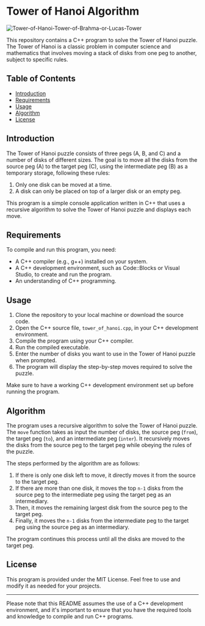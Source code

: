 # Tower of Hanoi Algorithm

![Tower-of-Hanoi-Tower-of-Brahma-or-Lucas-Tower](https://github.com/TahseenSam/Tower-Of-Hanoi-Algorithm/assets/95973635/e9cd6bb8-af78-4ecc-a1aa-339fbb521367)

This repository contains a C++ program to solve the Tower of Hanoi puzzle. The Tower of Hanoi is a classic problem in computer science and mathematics that involves moving a stack of disks from one peg to another, subject to specific rules.

## Table of Contents
- [Introduction](#introduction)
- [Requirements](#requirements)
- [Usage](#usage)
- [Algorithm](#algorithm)
- [License](#license)

## Introduction

The Tower of Hanoi puzzle consists of three pegs (A, B, and C) and a number of disks of different sizes. The goal is to move all the disks from the source peg (A) to the target peg (C), using the intermediate peg (B) as a temporary storage, following these rules:

1. Only one disk can be moved at a time.
2. A disk can only be placed on top of a larger disk or an empty peg.

This program is a simple console application written in C++ that uses a recursive algorithm to solve the Tower of Hanoi puzzle and displays each move.

## Requirements

To compile and run this program, you need:
- A C++ compiler (e.g., g++) installed on your system.
- A C++ development environment, such as Code::Blocks or Visual Studio, to create and run the program.
- An understanding of C++ programming.

## Usage

1. Clone the repository to your local machine or download the source code.
2. Open the C++ source file, `tower_of_hanoi.cpp`, in your C++ development environment.
3. Compile the program using your C++ compiler.
4. Run the compiled executable.
5. Enter the number of disks you want to use in the Tower of Hanoi puzzle when prompted.
6. The program will display the step-by-step moves required to solve the puzzle.

Make sure to have a working C++ development environment set up before running the program.

## Algorithm

The program uses a recursive algorithm to solve the Tower of Hanoi puzzle. The `move` function takes as input the number of disks, the source peg (`from`), the target peg (`to`), and an intermediate peg (`inter`). It recursively moves the disks from the source peg to the target peg while obeying the rules of the puzzle.

The steps performed by the algorithm are as follows:
1. If there is only one disk left to move, it directly moves it from the source to the target peg.
2. If there are more than one disk, it moves the top `n-1` disks from the source peg to the intermediate peg using the target peg as an intermediary.
3. Then, it moves the remaining largest disk from the source peg to the target peg.
4. Finally, it moves the `n-1` disks from the intermediate peg to the target peg using the source peg as an intermediary.

The program continues this process until all the disks are moved to the target peg.

## License

This program is provided under the MIT License. Feel free to use and modify it as needed for your projects.

---

Please note that this README assumes the use of a C++ development environment, and it's important to ensure that you have the required tools and knowledge to compile and run C++ programs.
